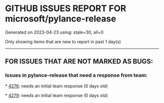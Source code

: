 
# GITHUB ISSUES REPORT FOR microsoft/pylance-release


Generated on 2023-04-23 using: stale=30, all=0


Only showing items that are new to report in past 1 day(s)


---

## FOR ISSUES THAT ARE NOT MARKED AS BUGS:


### Issues in pylance-release that need a response from team:


\* [4276](https://github.com/microsoft/pylance-release/issues/4276 "Language Server Stops working after undo used in jupyter notebook"): needs an initial team response (0 days old)

\* [4279](https://github.com/microsoft/pylance-release/issues/4279 "restart"): needs an initial team response (0 days old)
